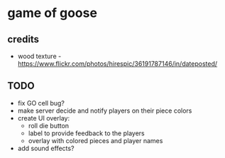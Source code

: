# game of goose

## credits

- wood texture - https://www.flickr.com/photos/hirespic/36191787146/in/dateposted/


## TODO

- fix GO cell bug?
- make server decide and notify players on their piece colors
- create UI overlay:
	- roll die button
	- label to provide feedback to the players
	- overlay with colored pieces and player names
- add sound effects?

